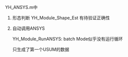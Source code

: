 YH_ANSYS.m中

1. 形态判断
   YH_Module_Shape_Est 有待验证正确性

2. 自动调用ANSYS

   YH_Module_RunANSYS: batch Mode似乎没有运行循环

   只生成了第一个USUM的数据